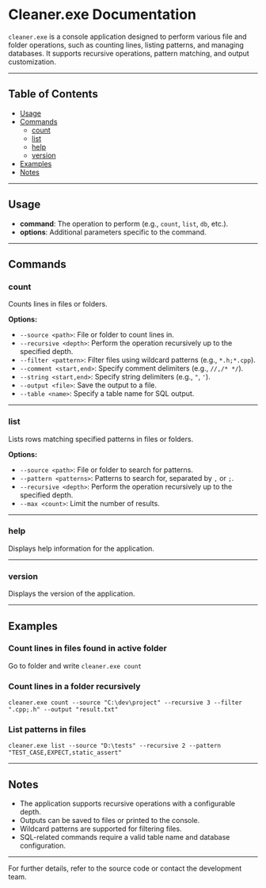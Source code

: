 # Cleaner.exe Documentation

`cleaner.exe` is a console application designed to perform various file and folder operations, such as counting lines, listing patterns, and managing databases. It supports recursive operations, pattern matching, and output customization.

---

## Table of Contents
- [Usage](#usage)
- [Commands](#commands)
  - [count](#count)
  - [list](#list)
  - [help](#help)
  - [version](#version)
- [Examples](#examples)
- [Notes](#notes)

---

## Usage

- **command**: The operation to perform (e.g., `count`, `list`, `db`, etc.).
- **options**: Additional parameters specific to the command.

---

## Commands

### count
Counts lines in files or folders.

**Options:**
- `--source <path>`: File or folder to count lines in.
- `--recursive <depth>`: Perform the operation recursively up to the specified depth.
- `--filter <pattern>`: Filter files using wildcard patterns (e.g., `*.h;*.cpp`).
- `--comment <start,end>`: Specify comment delimiters (e.g., `//,/* */`).
- `--string <start,end>`: Specify string delimiters (e.g., `"`, `'`).
- `--output <file>`: Save the output to a file.
- `--table <name>`: Specify a table name for SQL output.

---

### list
Lists rows matching specified patterns in files or folders.

**Options:**
- `--source <path>`: File or folder to search for patterns.
- `--pattern <patterns>`: Patterns to search for, separated by `,` or `;`.
- `--recursive <depth>`: Perform the operation recursively up to the specified depth.
- `--max <count>`: Limit the number of results.

---

### help
Displays help information for the application.

---

### version
Displays the version of the application.

---

## Examples

### Count lines in files found in active folder
Go to folder and write
`cleaner.exe count`

### Count lines in a folder recursively
`cleaner.exe count --source "C:\dev\project" --recursive 3 --filter ".cpp;.h" --output "result.txt"`

### List patterns in files
`cleaner.exe list --source "D:\tests" --recursive 2 --pattern "TEST_CASE,EXPECT,static_assert"`



---

## Notes
- The application supports recursive operations with a configurable depth.
- Outputs can be saved to files or printed to the console.
- Wildcard patterns are supported for filtering files.
- SQL-related commands require a valid table name and database configuration.

---

For further details, refer to the source code or contact the development team.


